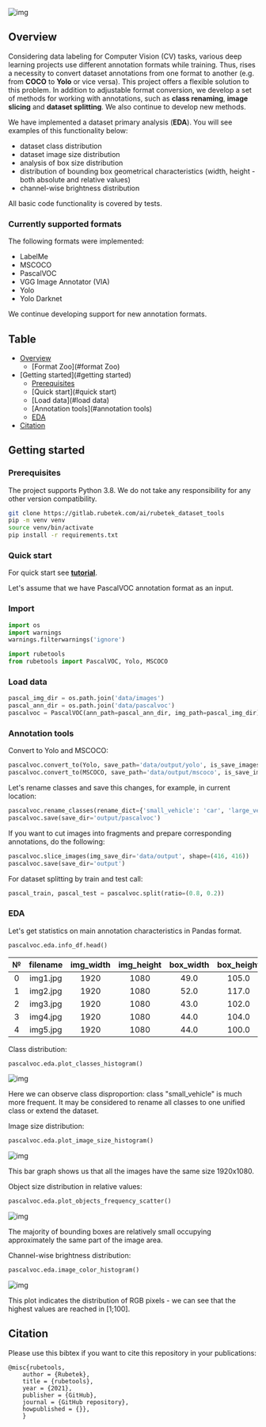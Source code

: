 ![img](pics/logo.png)

## Overview

Considering data labeling for Computer Vision (CV) tasks, various deep learning projects use different annotation formats while training. Thus, rises a necessity to convert dataset annotations from one format to another (e.g. from **COCO** to **Yolo** or vice versa). 
This project offers a flexible solution to this problem. In addition to adjustable format conversion, we develop a set of methods for working with annotations, such as **class renaming**, **image slicing** and **dataset splitting**. We also continue to develop new methods.

We have implemented a dataset primary analysis  (**EDA**). You will see examples of this functionality below:
- dataset class distribution
- dataset image size distribution
- analysis of box size distribution
- distribution of bounding box geometrical characteristics  (width, height - both absolute and relative values)
- channel-wise brightness distribution

All basic code functionality is covered by tests.

### Currently supported formats

The following formats were implemented:
- LabelMe
- MSCOCO
- PascalVOC
- VGG Image Annotator (VIA)
- Yolo
- Yolo Darknet
	
We continue developing support for new annotation formats.

## Table 

- [Overview](#overview)
	+ [Format Zoo](#format Zoo)
- [Getting started](#getting started)
 	+ [Prerequisites](#prerequisites)
 	+ [Quick start](#quick start)
 	+ [Load data](#load data)
	+ [Annotation tools](#annotation tools)
 	+ [EDA](#eda)
- [Citation](#citation)


## Getting started

### Prerequisites

The project supports Python 3.8. We do not take any responsibility for any other version compatibility.

```bash
git clone https://gitlab.rubetek.com/ai/rubetek_dataset_tools
pip -m venv venv
source venv/bin/activate
pip install -r requirements.txt
```
	
### Quick start

For quick start see [**tutorial**](quick-start-tutorial.ipynb).

Let's assume that we have PascalVOC annotation format as an input.

### Import

```python
import os
import warnings
warnings.filterwarnings('ignore')

import rubetools
from rubetools import PascalVOC, Yolo, MSCOCO
```

### Load data

```python
pascal_img_dir = os.path.join('data/images')
pascal_ann_dir = os.path.join('data/pascalvoc')
pascalvoc = PascalVOC(ann_path=pascal_ann_dir, img_path=pascal_img_dir)
```

### Annotation tools

Convert to Yolo and MSCOCO:
```python
pascalvoc.convert_to(Yolo, save_path='data/output/yolo', is_save_images=True)
pascalvoc.convert_to(MSCOCO, save_path='data/output/mscoco', is_save_images=True)
```

Let's rename classes and save this changes, for example, in current location:
```python
pascalvoc.rename_classes(rename_dict={'small_vehicle': 'car', 'large_vehicle': 'car'})
pascalvoc.save(save_dir='output/pascalvoc')
```
If you want to cut images into fragments and prepare corresponding annotations, do the following: 
```python
pascalvoc.slice_images(img_save_dir='data/output', shape=(416, 416))
pascalvoc.save(save_dir='output')
```
For dataset splitting by train and test call:
```python
pascal_train, pascal_test = pascalvoc.split(ratio=(0.8, 0.2))
```

### EDA

Let's get statistics on main annotation characteristics in Pandas format.
```python
pascalvoc.eda.info_df.head()
```

|№|filename|img_width|img_height|box_width|box_height|label|type|
|:---:|:----:|:----:|:----------:|:----------:|:----------:|:------:|:------:|
0|img1.jpg|1920|1080|49.0|105.0|small_vehicle|HBox
1|img2.jpg|1920|1080|52.0|117.0|small_vehicle|HBox
2|img3.jpg|1920|1080|43.0|102.0|small_vehicle|HBox
3|img4.jpg|1920|1080|44.0|104.0|small_vehicle|HBox
4|img5.jpg|1920|1080|44.0|100.0|small_vehicle|HBox
	

Class distribution:
```python
pascalvoc.eda.plot_classes_histogram()
```

![img](pics/cl_dist.png)

Here we can observe class disproportion: class "small_vehicle" is much more frequent. It may be considered to rename all classes to one unified class or extend the dataset.
	
Image size distribution:
```python
pascalvoc.eda.plot_image_size_histogram()
```

![img](pics/sz_dist.png)	

This bar graph shows us that all the images have the same size 1920x1080.
	
Object size distribution in relative values:
```python
pascalvoc.eda.plot_objects_frequency_scatter()
```

![img](pics/b_sz_dist.png)

The majority of bounding boxes are relatively small occupying approximately the same part of the image area.

Channel-wise brightness distribution:
```python
pascalvoc.eda.image_color_histogram()
```

![img](pics/chnl_wise_dist.png)

This plot indicates the distribution of RGB pixels - we can see that the highest values are reached in [1;100].

## Citation

Please use this bibtex if you want to cite this repository in your publications:

	@misc{rubetools,
		author = {Rubetek},
		title = {rubetools},
		year = {2021},
		publisher = {GitHub},
		journal = {GitHub repository},
		howpublished = {}},
		}
